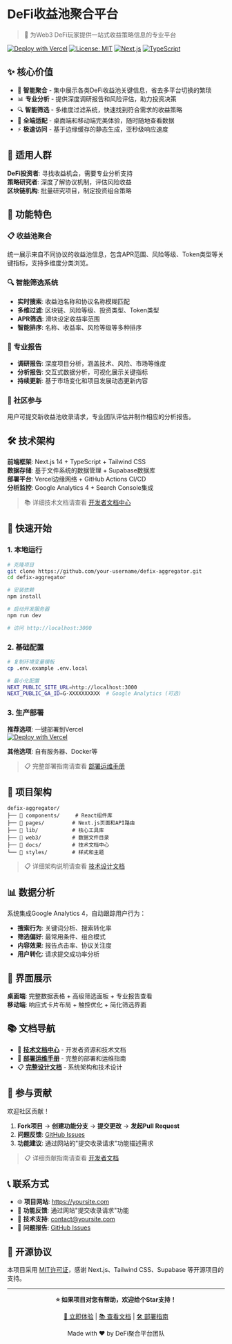 # DeFi收益池聚合平台

> 🎯 为Web3 DeFi玩家提供一站式收益策略信息的专业平台

[![Deploy with Vercel](https://vercel.com/button)](https://vercel.com/new/clone?repository-url=https://github.com/your-username/defix-aggregator)
[![License: MIT](https://img.shields.io/badge/License-MIT-yellow.svg)](https://opensource.org/licenses/MIT)
[![Next.js](https://img.shields.io/badge/Next.js-14-black)](https://nextjs.org/)
[![TypeScript](https://img.shields.io/badge/TypeScript-5-blue)](https://www.typescriptlang.org/)

## ✨ 核心价值

- 🎯 **智能聚合** - 集中展示各类DeFi收益池关键信息，省去多平台切换的繁琐
- 📊 **专业分析** - 提供深度调研报告和风险评估，助力投资决策
- 🔍 **智能筛选** - 多维度过滤系统，快速找到符合需求的收益策略
- 📱 **全端适配** - 桌面端和移动端完美体验，随时随地查看数据
- ⚡ **极速访问** - 基于边缘缓存的静态生成，亚秒级响应速度

## 🎯 适用人群

**DeFi投资者**: 寻找收益机会，需要专业分析支持  
**策略研究者**: 深度了解协议机制，评估风险收益  
**区块链机构**: 批量研究项目，制定投资组合策略

## 🌟 功能特色

### 📋 收益池聚合
统一展示来自不同协议的收益池信息，包含APR范围、风险等级、Token类型等关键指标，支持多维度分类浏览。

### 🔍 智能筛选系统
- **实时搜索**: 收益池名称和协议名称模糊匹配
- **多维过滤**: 区块链、风险等级、投资类型、Token类型
- **APR筛选**: 滑块设定收益率范围
- **智能排序**: 名称、收益率、风险等级等多种排序

### 📖 专业报告
- **调研报告**: 深度项目分析，涵盖技术、风险、市场等维度
- **分析报告**: 交互式数据分析，可视化展示关键指标
- **持续更新**: 基于市场变化和项目发展动态更新内容

### 📝 社区参与
用户可提交新收益池收录请求，专业团队评估并制作相应的分析报告。

## 🛠️ 技术架构

**前端框架**: Next.js 14 + TypeScript + Tailwind CSS  
**数据存储**: 基于文件系统的数据管理 + Supabase数据库  
**部署平台**: Vercel边缘网络 + GitHub Actions CI/CD  
**分析监控**: Google Analytics 4 + Search Console集成  

> 📚 详细技术文档请查看 [开发者文档中心](./docs/README.md)

## 🚀 快速开始

### 1. 本地运行

```bash
# 克隆项目
git clone https://github.com/your-username/defix-aggregator.git
cd defix-aggregator

# 安装依赖
npm install

# 启动开发服务器
npm run dev

# 访问 http://localhost:3000
```

### 2. 基础配置

```bash
# 复制环境变量模板
cp .env.example .env.local

# 最小化配置
NEXT_PUBLIC_SITE_URL=http://localhost:3000
NEXT_PUBLIC_GA_ID=G-XXXXXXXXXX  # Google Analytics (可选)
```

### 3. 生产部署

**推荐选项**: 一键部署到Vercel  
[![Deploy with Vercel](https://vercel.com/button)](https://vercel.com/new/clone?repository-url=https://github.com/your-username/defix-aggregator)

**其他选项**: 自有服务器、Docker等  
> 📋 完整部署指南请查看 [部署运维手册](./docs/deployment/README.md)

## 📁 项目架构

```
defix-aggregator/
├── 📁 components/     # React组件库
├── 📁 pages/         # Next.js页面和API路由
├── 📁 lib/           # 核心工具库
├── 📁 web3/          # 数据文件目录
├── 📁 docs/          # 技术文档中心
└── 📁 styles/        # 样式和主题
```

> 📋 详细架构说明请查看 [技术设计文档](./docs/DeFi收益池聚合系统-完整设计文档.md)

## 📊 数据分析

系统集成Google Analytics 4，自动跟踪用户行为：

- **搜索行为**: 关键词分析、搜索转化率
- **筛选偏好**: 最常用条件、组合模式
- **内容效果**: 报告点击率、协议关注度
- **用户转化**: 请求提交成功率分析

## 🎨 界面展示

**桌面端**: 完整数据表格 + 高级筛选面板 + 专业报告查看  
**移动端**: 响应式卡片布局 + 触控优化 + 简化筛选界面

## 📚 文档导航

- 📖 **[技术文档中心](./docs/README.md)** - 开发者资源和技术文档
- 🚀 **[部署运维手册](./docs/deployment/README.md)** - 完整的部署和运维指南
- 📋 **[完整设计文档](./docs/DeFi收益池聚合系统-完整设计文档.md)** - 系统架构和技术设计

## 🤝 参与贡献

欢迎社区贡献！

1. **Fork项目** → **创建功能分支** → **提交更改** → **发起Pull Request**
2. **问题反馈**: [GitHub Issues](https://github.com/your-username/defix-aggregator/issues)
3. **功能建议**: 通过网站的"提交收录请求"功能描述需求

> 📋 详细贡献指南请查看 [开发者文档](./docs/README.md)

## 📞 联系方式

- 🌐 **项目网站**: https://yoursite.com
- 💬 **功能反馈**: 通过网站"提交收录请求"功能
- 📧 **技术支持**: contact@yoursite.com
- 🐛 **问题报告**: [GitHub Issues](https://github.com/your-username/defix-aggregator/issues)

## 📄 开源协议

本项目采用 [MIT许可证](LICENSE)，感谢 Next.js、Tailwind CSS、Supabase 等开源项目的支持。

---

<div align="center">

**⭐ 如果项目对您有帮助，欢迎给个Star支持！**

[🚀 立即体验](https://yoursite.com) | [📚 查看文档](./docs/README.md) | [🛠️ 部署指南](./docs/deployment/README.md)

Made with ❤️ by DeFi聚合平台团队

</div>